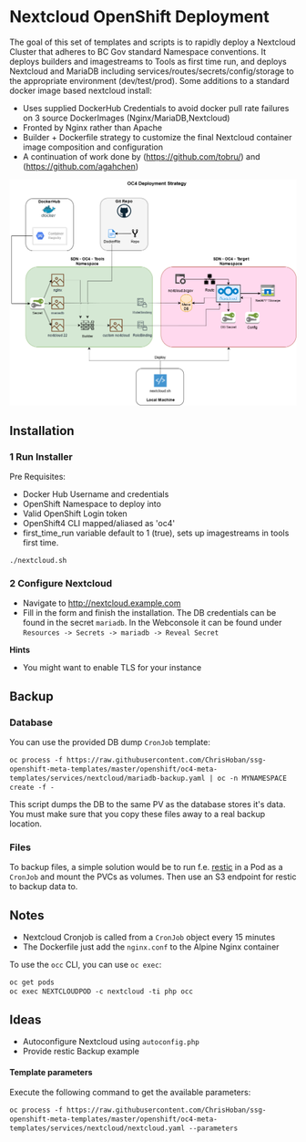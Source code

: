 # Nextcloud OpenShift Deployment

The goal of this set of templates and scripts is to rapidly deploy a Nextcloud Cluster that adheres to BC Gov standard Namespace conventions. It deploys builders and imagestreams to Tools as first time run, and deploys Nextcloud and MariaDB including services/routes/secrets/config/storage to the appropriate environment (dev/test/prod). Some additions to a standard docker image based nextcloud install:

* Uses supplied DockerHub Credentials to avoid docker pull rate failures on 3 source DockerImages (Nginx/MariaDB,Nextcloud)
* Fronted by Nginx rather than Apache
* Builder + Dockerfile strategy to customize the final Nextcloud container image composition and configuration
* A continuation of work done by (https://github.com/tobru/) and (https://github.com/agahchen)


[![N|Solid](https://github.com/ChrisHoban/ssg-openshift-meta-templates/blob/master/NextcloudOpenShiftDeployment.png)](https://github.com/ChrisHoban/ssg-openshift-meta-templates/blob/master/openshift/oc4-meta-templates/services/nextcloud/NextcloudOpenShiftDeployment.png)


## Installation


### 1 Run Installer

Pre Requisites:
* Docker Hub Username and credentials
* OpenShift Namespace to deploy into
* Valid OpenShift Login token
* OpenShift4 CLI mapped/aliased as 'oc4'
* first_time_run variable default to 1 (true), sets up imagestreams in tools first time.


```
./nextcloud.sh
```


### 2 Configure Nextcloud

* Navigate to http://nextcloud.example.com
* Fill in the form and finish the installation. The DB credentials can be
  found in the secret `mariadb`. In the Webconsole it can be found under
  `Resources -> Secrets -> mariadb -> Reveal Secret`

**Hints**

* You might want to enable TLS for your instance

## Backup

### Database

You can use the provided DB dump `CronJob` template:

```
oc process -f https://raw.githubusercontent.com/ChrisHoban/ssg-openshift-meta-templates/master/openshift/oc4-meta-templates/services/nextcloud/mariadb-backup.yaml | oc -n MYNAMESPACE create -f -
```

This script dumps the DB to the same PV as the database stores it's data.
You must make sure that you copy these files away to a real backup location.

### Files

To backup files, a simple solution would be to run f.e. [restic](http://restic.readthedocs.io/) in a Pod
as a `CronJob` and mount the PVCs as volumes. Then use an S3 endpoint for restic
to backup data to.

## Notes

* Nextcloud Cronjob is called from a `CronJob` object every 15 minutes
* The Dockerfile just add the `nginx.conf` to the Alpine Nginx container

To use the `occ` CLI, you can use `oc exec`:

```
oc get pods
oc exec NEXTCLOUDPOD -c nextcloud -ti php occ
```

## Ideas

* Autoconfigure Nextcloud using `autoconfig.php`
* Provide restic Backup example


#### Template parameters

Execute the following command to get the available parameters:

```
oc process -f https://raw.githubusercontent.com/ChrisHoban/ssg-openshift-meta-templates/master/openshift/oc4-meta-templates/services/nextcloud/nextcloud.yaml --parameters
```
